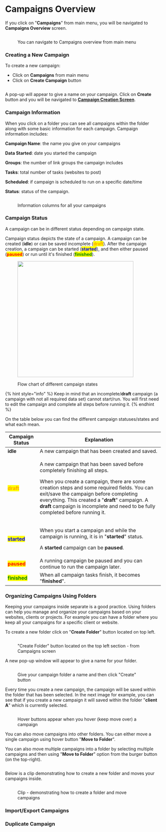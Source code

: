 # Campaigns Overview

If you click on "**Campaigns**" from main menu, you will be navigated to **Campaigns Overview** screen.

<figure><img src="../../.gitbook/assets/1 - campaigns overview.png" alt=""><figcaption><p>You can navigate to Campaigns overview from main menu</p></figcaption></figure>

### Creating a New Campaign

To create a new campaign:

* Click on **Campaigns** from main menu
* Click on **Create Campaign** button

<figure><img src="../../.gitbook/assets/create campaign.gif" alt=""><figcaption></figcaption></figure>

A pop-up will appear to give a name on your campaign. Click on **Create** button and you will be navigated to [**Campaign Creation Screen**](campaign-creation-screen/).



### Campaign Information

When you click on a folder you can see all campaigns within the folder along with some basic information for each campaign. Campaign information includes:

**Campaign Name**: the name you give on your campaigns

**Data Started**: date you started the campaign

**Groups**: the number of link groups the campaign includes

**Tasks**: total number of tasks (websites to post)

**Scheduled**: if campaign is scheduled to run on a specific date/time

**Status**: status of the campaign.

<figure><img src="../../.gitbook/assets/campaign details.jpg" alt=""><figcaption><p>Information columns for all your campaigns</p></figcaption></figure>



### Campaign Status

A campaign can be in different status depending on campaign state.&#x20;

Campaign status depicts the state of a campaign. A campaign can be created (**idle**) or can be saved incomplete (<mark style="color:orange;">**draft**</mark>). After the campaign creation, a campaign can be started (<mark style="color:blue;">**started**</mark>), and then either paused (<mark style="color:red;">**paused**</mark>) or run until it's finished (<mark style="color:green;">**finished**</mark>).

<figure><img src="../../.gitbook/assets/status.png" alt="" width="375"><figcaption><p>Flow chart of different campaign states</p></figcaption></figure>

{% hint style="info" %}
Keep in mind that an incomplete/**draft** campaign (a campaign with not all required data set) cannot start/run. You will first need to edit the campaign and complete all steps before running it.
{% endhint %}

On the table below you can find the different campaign statuses/states and what each mean.&#x20;

| Campaign Status                                | Explanation                                                                                                                                                                                                                                                                                                                                                                                 |
| ---------------------------------------------- | ------------------------------------------------------------------------------------------------------------------------------------------------------------------------------------------------------------------------------------------------------------------------------------------------------------------------------------------------------------------------------------------- |
| **idle**                                       | A new campaign that has been created and saved.                                                                                                                                                                                                                                                                                                                                             |
| <mark style="color:orange;">**draft**</mark>   | <p>A new campaign that has been saved before completely finishing all steps.</p><p>When you create a campaign, there are some creation steps and some required fields. You can exit/save the campaign before completing everything. This created a "<strong>draft</strong>" campaign. A <strong>draft</strong> campaign is incomplete and need to be fully completed before running it.</p> |
| <mark style="color:blue;">**started**</mark>   | <p>When you start a campaign and while the campaign is running, it is in "<strong>started</strong>" status.</p><p>A <strong>started</strong> campaign can be <strong>paused</strong>.</p>                                                                                                                                                                                                   |
| <mark style="color:red;">**paused**</mark>     | A running campaign be paused and you can continue to run the campaign later.                                                                                                                                                                                                                                                                                                                |
| <mark style="color:green;">**finished**</mark> | When all campaign tasks finish, it becomes "**finished**".                                                                                                                                                                                                                                                                                                                                  |



### Organizing Campaigns Using Folders

Keeping your campaigns inside separate is a good practice. Using folders can help you manage and organize your campaigns based on your websites, clients or projects. For example you can have a folder where you keep all your campaigns for a specific client or website.

To create a new folder click on "**Create Folder**" button located on top left.

<figure><img src="../../.gitbook/assets/1 - folders.png" alt=""><figcaption><p>"Create Folder" button located on the top left section - from Campaigns screen</p></figcaption></figure>

A new pop-up window will appear to give a name for your folder.

<figure><img src="../../.gitbook/assets/2 - folders.jpg" alt=""><figcaption><p>Give your campaign folder a name and then click "Create" button</p></figcaption></figure>

Every time you create a new campaign, the campaign will be saved within the folder that has been selected. In the next image for example, you can see that if you create a new campaign it will saved within the folder "**client A**" which is currently selected.

<figure><img src="../../.gitbook/assets/3 - folder.jpg" alt=""><figcaption><p>Hover buttons appear when you hover (keep move over) a campaign</p></figcaption></figure>

You can also move campaigns into other folders. You can either move a single campaign using hover button "**Move to Folder**".

You can also move multiple campaigns into a folder by selecting multiple campaigns and then using  "**Move to Folder**" option from the burger button (on the top-right).

<figure><img src="../../.gitbook/assets/4 - folder.jpg" alt=""><figcaption></figcaption></figure>

Below is a clip demonstrating how to create a new folder and moves your campaigns inside.

<figure><img src="../../.gitbook/assets/create folder and move.gif" alt=""><figcaption><p>Clip - demonstrating how to create a folder and move campaigns</p></figcaption></figure>

### Import/Export Campaigns





### Duplicate Campaign



